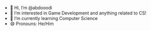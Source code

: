 - 👋 Hi, I’m @abdooodi
- 👀 I’m interested in Game Development and anything related to CS!
- 🌱 I’m currently learning Computer Science
- 😄 Pronouns: He/Him
<!---
abdooodi/abdooodi is a ✨ special ✨ repository because its `README.md` (this file) appears on your GitHub profile.
You can click the Preview link to take a look at your changes.
--->

